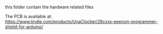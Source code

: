 this folder contain the hardware related files

The PCB is available at: https://www.tindie.com/products/UnaClocker/28cxxx-eeprom-programmer-shield-for-arduino/
